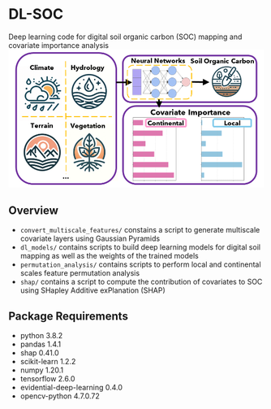 # DL-SOC
Deep learning code for digital soil organic carbon (SOC) mapping and covariate importance analysis
![Abstract Image](abstract_image/abstract_image_landscape.PNG)
## Overview
- `convert_multiscale_features/` constains a script to generate multiscale covariate layers using Gaussian Pyramids
- `dl_models/` contains scripts to build deep learning models for digital soil mapping as well as the weights of the trained models
- `permutation_analysis/` contains scripts to perform local and continental scales feature permutation analysis
- `shap/` contains a script to compute the contribution of covariates to SOC using SHapley Additive exPlanation (SHAP)
## Package Requirements
- python 3.8.2
- pandas 1.4.1
- shap 0.41.0
- scikit-learn 1.2.2
- numpy 1.20.1
- tensorflow 2.6.0
- evidential-deep-learning 0.4.0
- opencv-python 4.7.0.72
